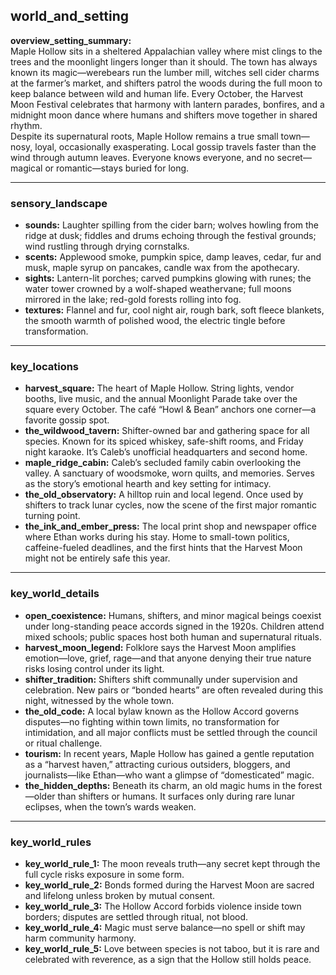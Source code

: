 ## world_and_setting

**overview_setting_summary:**  
Maple Hollow sits in a sheltered Appalachian valley where mist clings to the trees and the moonlight lingers longer than it should. The town has always known its magic—werebears run the lumber mill, witches sell cider charms at the farmer’s market, and shifters patrol the woods during the full moon to keep balance between wild and human life. Every October, the Harvest Moon Festival celebrates that harmony with lantern parades, bonfires, and a midnight moon dance where humans and shifters move together in shared rhythm.  
Despite its supernatural roots, Maple Hollow remains a true small town—nosy, loyal, occasionally exasperating. Local gossip travels faster than the wind through autumn leaves. Everyone knows everyone, and no secret—magical or romantic—stays buried for long.

---

### sensory_landscape

* **sounds:** Laughter spilling from the cider barn; wolves howling from the ridge at dusk; fiddles and drums echoing through the festival grounds; wind rustling through drying cornstalks.  
* **scents:** Applewood smoke, pumpkin spice, damp leaves, cedar, fur and musk, maple syrup on pancakes, candle wax from the apothecary.  
* **sights:** Lantern-lit porches; carved pumpkins glowing with runes; the water tower crowned by a wolf-shaped weathervane; full moons mirrored in the lake; red-gold forests rolling into fog.  
* **textures:** Flannel and fur, cool night air, rough bark, soft fleece blankets, the smooth warmth of polished wood, the electric tingle before transformation.

---

### key_locations

* **harvest_square:** The heart of Maple Hollow. String lights, vendor booths, live music, and the annual Moonlight Parade take over the square every October. The café “Howl & Bean” anchors one corner—a favorite gossip spot.  
* **the_wildwood_tavern:** Shifter-owned bar and gathering space for all species. Known for its spiced whiskey, safe-shift rooms, and Friday night karaoke. It’s Caleb’s unofficial headquarters and second home.  
* **maple_ridge_cabin:** Caleb’s secluded family cabin overlooking the valley. A sanctuary of woodsmoke, worn quilts, and memories. Serves as the story’s emotional hearth and key setting for intimacy.  
* **the_old_observatory:** A hilltop ruin and local legend. Once used by shifters to track lunar cycles, now the scene of the first major romantic turning point.  
* **the_ink_and_ember_press:** The local print shop and newspaper office where Ethan works during his stay. Home to small-town politics, caffeine-fueled deadlines, and the first hints that the Harvest Moon might not be entirely safe this year.

---

### key_world_details

* **open_coexistence:** Humans, shifters, and minor magical beings coexist under long-standing peace accords signed in the 1920s. Children attend mixed schools; public spaces host both human and supernatural rituals.  
* **harvest_moon_legend:** Folklore says the Harvest Moon amplifies emotion—love, grief, rage—and that anyone denying their true nature risks losing control under its light.  
* **shifter_tradition:** Shifters shift communally under supervision and celebration. New pairs or “bonded hearts” are often revealed during this night, witnessed by the whole town.  
* **the_old_code:** A local bylaw known as the Hollow Accord governs disputes—no fighting within town limits, no transformation for intimidation, and all major conflicts must be settled through the council or ritual challenge.  
* **tourism:** In recent years, Maple Hollow has gained a gentle reputation as a “harvest haven,” attracting curious outsiders, bloggers, and journalists—like Ethan—who want a glimpse of “domesticated” magic.  
* **the_hidden_depths:** Beneath its charm, an old magic hums in the forest—older than shifters or humans. It surfaces only during rare lunar eclipses, when the town’s wards weaken.

---

### key_world_rules

* **key_world_rule_1:** The moon reveals truth—any secret kept through the full cycle risks exposure in some form.  
* **key_world_rule_2:** Bonds formed during the Harvest Moon are sacred and lifelong unless broken by mutual consent.  
* **key_world_rule_3:** The Hollow Accord forbids violence inside town borders; disputes are settled through ritual, not blood.  
* **key_world_rule_4:** Magic must serve balance—no spell or shift may harm community harmony.  
* **key_world_rule_5:** Love between species is not taboo, but it is rare and celebrated with reverence, as a sign that the Hollow still holds peace.